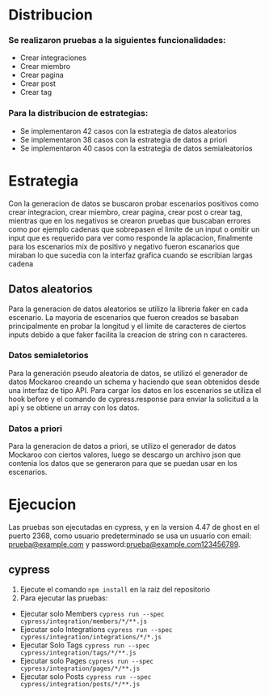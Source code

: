 
# Distribucion
### Se realizaron pruebas a la siguientes funcionalidades:
- Crear integraciones
- Crear miembro
- Crear pagina
- Crear post
- Crear tag
### Para la distribucion de estrategias:
- Se implementaron 42 casos con la estrategia de datos aleatorios
- Se implementaron 38 casos con la estrategia de datos a priori
- Se implementaron 40 casos con la estrategia de datos semialeatorios

# Estrategia
Con la generacion de datos se buscaron probar escenarios positivos como crear integracion, crear miembro, crear pagina, crear post o crear tag, mientras que en los negativos se crearon pruebas que buscaban errores como por ejemplo cadenas que sobrepasen el limite de un input o omitir un input que es requerido para ver como responde la aplacacion, finalmente para los escenarios mix de positivo y negativo fueron escanarios que miraban lo que sucedia con la interfaz grafica cuando se escribian largas cadena
## Datos aleatorios
Para la generacion de datos aleatorios se utilizo la libreria faker en cada escenario. La mayoria de escenarios que fueron creados se basaban principalmente en probar la longitud y el limite de caracteres de ciertos inputs debido a que faker facilita la creacion de string con n caracteres.

### Datos semialetorios
Para la generación pseudo aleatoria de datos, se utilizó el generador de datos Mockaroo creando un schema y haciendo que sean obtenidos desde una interfaz de tipo API. Para cargar los datos en los escenarios se utiliza el hook before y el comando de cypress.response para enviar la solicitud a la api y se obtiene un array con los datos. 

### Datos a priori 
Para la generacion de datos a priori, se utilizo el generador de datos Mockaroo con ciertos valores, luego se descargo un archivo json que contenia los datos que se generaron para que se puedan usar en los escenarios. 
# Ejecucion
Las pruebas son ejecutadas en cypress, y en la version 4.47 de ghost en el puerto 2368, como usuario predeterminado se usa un usuario con email: prueba@example.com y password:prueba@example.com123456789.
## cypress
1. Ejecute el comando `npm install` en la raiz del repositorio
2. Para ejecutar las pruebas:
  * Ejecutar solo Members `cypress run --spec cypress/integration/members/*/**.js`
  * Ejecutar solo Integrations `cypress run --spec cypress/integration/integrations/*/*.js`
  * Ejecutar Solo Tags `cypress run --spec cypress/integration/tags/*/**.js`
  * Ejecutar solo Pages `cypress run --spec cypress/integration/pages/*/**.js`
  * Ejecutar solo Posts `cypress run --spec cypress/integration/posts/*/**.js`
  
